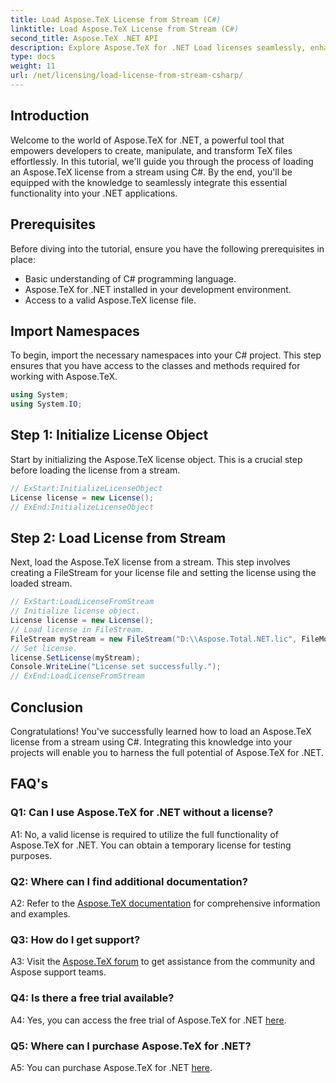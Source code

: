```yaml
---
title: Load Aspose.TeX License from Stream (C#)
linktitle: Load Aspose.TeX License from Stream (C#)
second_title: Aspose.TeX .NET API
description: Explore Aspose.TeX for .NET Load licenses seamlessly, enhance document processing. Check out the tutorial for step-by-step guidance.
type: docs
weight: 11
url: /net/licensing/load-license-from-stream-csharp/
---
```

## Introduction

Welcome to the world of Aspose.TeX for .NET, a powerful tool that empowers developers to create, manipulate, and transform TeX files effortlessly. In this tutorial, we'll guide you through the process of loading an Aspose.TeX license from a stream using C#. By the end, you'll be equipped with the knowledge to seamlessly integrate this essential functionality into your .NET applications.

## Prerequisites

Before diving into the tutorial, ensure you have the following prerequisites in place:

- Basic understanding of C# programming language.
- Aspose.TeX for .NET installed in your development environment.
- Access to a valid Aspose.TeX license file.

## Import Namespaces

To begin, import the necessary namespaces into your C# project. This step ensures that you have access to the classes and methods required for working with Aspose.TeX.

```csharp
using System;
using System.IO;
```

## Step 1: Initialize License Object

Start by initializing the Aspose.TeX license object. This is a crucial step before loading the license from a stream.

```csharp
// ExStart:InitializeLicenseObject
License license = new License();
// ExEnd:InitializeLicenseObject
```

## Step 2: Load License from Stream

Next, load the Aspose.TeX license from a stream. This step involves creating a FileStream for your license file and setting the license using the loaded stream.

```csharp
// ExStart:LoadLicenseFromStream
// Initialize license object.
License license = new License();
// Load license in FileStream.
FileStream myStream = new FileStream("D:\\Aspose.Total.NET.lic", FileMode.Open);
// Set license.
license.SetLicense(myStream);
Console.WriteLine("License set successfully.");
// ExEnd:LoadLicenseFromStream
```

## Conclusion

Congratulations! You've successfully learned how to load an Aspose.TeX license from a stream using C#. Integrating this knowledge into your projects will enable you to harness the full potential of Aspose.TeX for .NET.

## FAQ's

### Q1: Can I use Aspose.TeX for .NET without a license?

A1: No, a valid license is required to utilize the full functionality of Aspose.TeX for .NET. You can obtain a temporary license for testing purposes.

### Q2: Where can I find additional documentation?

A2: Refer to the [Aspose.TeX documentation](https://reference.aspose.com/tex/net/) for comprehensive information and examples.

### Q3: How do I get support?

A3: Visit the [Aspose.TeX forum](https://forum.aspose.com/c/tex/47) to get assistance from the community and Aspose support teams.

### Q4: Is there a free trial available?

A4: Yes, you can access the free trial of Aspose.TeX for .NET [here](https://releases.aspose.com/).

### Q5: Where can I purchase Aspose.TeX for .NET?

A5: You can purchase Aspose.TeX for .NET [here](https://purchase.aspose.com/buy).

